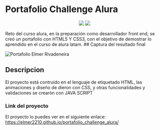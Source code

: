 # Portafolio Challenge Alura
<p align="center">
 <img src="https://img.shields.io/badge/STATUS-TERMINADO-green">
 <img src="https://img.shields.io/badge/LICENCE-GNU-important">
</p>
Reto del curso alura, en la preparación como desarrollador front end, se creó un portafolio con HTML5 Y CSS3, con el objetivo de demostrar lo aprendido 
en el curso de alura latam. 
## Captura del resultado final

![Portafolio Elmer Rivadeneira](https://user-images.githubusercontent.com/51166398/225138945-993db203-e823-4d2d-a592-4d585975a961.png)

## Descripcion
El proyecto está contruido en el lenguaje de etiquetado HTML, las animaciones y diseño de dieron con CSS, y otras funcionalidades y validaciones se 
crearón con JAVA SCRIPT

### Link del proyecto
El proyecto lo puedes ver en el siguiente enlace: https://elmer2210.github.io/portafolio_challenge_alura/
